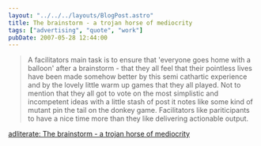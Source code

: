 ```yaml
---
layout: "../../../layouts/BlogPost.astro"
title: The brainstorm - a trojan horse of mediocrity
tags: ["advertising", "quote", "work"]
pubDate: 2007-05-28 12:44:00
---
```


> A facilitators main task is to ensure that 'everyone goes home with a balloon' after a brainstorm - that they all feel that their pointless lives have been made somehow better by this semi cathartic experience and by the lovely little warm up games that they all played. Not to mention that they all got to vote on the most simplistic and incompetent ideas with a little stash of post it notes like some kind of mutant pin the tail on the donkey game. Facilitators like pariticipants to have a nice time more than they like delivering actionable output.

[adliterate: The brainstorm - a trojan horse of mediocrity](http://www.adliterate.com/archives/2007/05/death_to_the_br.html)
